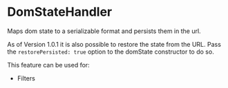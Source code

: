 # DomStateHandler

Maps dom state to a serializable format and persists them in the url.

As of Version 1.0.1 it is also possible to restore the state from the URL.
Pass the `restorePersisted: true` option to the domState constructor to do so.

This feature can be used for:

- Filters
